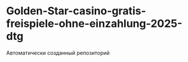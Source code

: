 # Golden-Star-casino-gratis-freispiele-ohne-einzahlung-2025-dtg
Автоматически созданный репозиторий
